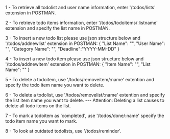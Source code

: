 1 - To retrieve all todolist and user name information, enter '/todos/lists' extension in POSTMAN.

2 - To retrieve todo items information, enter '/todos/todoitems/:listname' extension and specify the list name in POSTMAN.

3 - To insert a new todo list please use json structure below and '/todos/addnewlist' extension in POSTMAN:
{
"List Name": "",
"User Name": "",
"Category Name": "",
"Deadline":"YYYY-MM-DD"
}

4 - To insert a new todo item please use json structure below and '/todos/addnewitem' extension in POSTMAN:
{
"Item Name": "",
"List Name": ""
}

5 - To delete a todoitem, use '/todos/removeitem/:name' extention and specify the todo item name you want to delete.

6 - To delete a todolist, use '/todos/removelist/:name' extention and specify the list item name you want to delete.
--- Attention: Deleting a list causes to delete all todo items on the list.

7 - To mark a todoitem as 'completed', use '/todos/done/:name' specify the todo item name you want to mark.

8 - To look at outdated todolists, use '/todos/reminder'.
